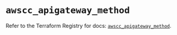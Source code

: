 # `awscc_apigateway_method`

Refer to the Terraform Registry for docs: [`awscc_apigateway_method`](https://registry.terraform.io/providers/hashicorp/awscc/0.70.0/docs/resources/apigateway_method).

